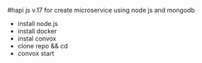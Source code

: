 #hapi js v.17 for create microservice using node js and mongodb
- install node.js
- install docker
- instal convox
- clone repo && cd <repo name>
- convox start
